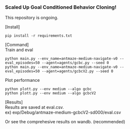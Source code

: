 ### Scaled Up Goal Conditioned Behavior Cloning! 

This repository is ongoing.

[Install]
```commandline
pip install -r requirements.txt
```

[Command]    
Train and eval
```commandline
python main.py --env_name=antmaze-medium-navigate-v0 --eval_episodes=50 --agent=agents/gcbc.py --seed 0
python main.py --env_name=antmaze-medium-navigate-v0 --eval_episodes=50 --agent=agents/gcbcV2.py --seed 0 
```

Plot performance
```commandline
python plott.py --env medium --algo gcbc
python plott.py --env medium --algo gcbcV2
```

[Results]    
Results are saved at eval.csv.    
ex) exp/Debug/antmaze-medium-gcbcV2-sd000/eval.csv


Or see the comprehesive results on wandb. (recommended)
